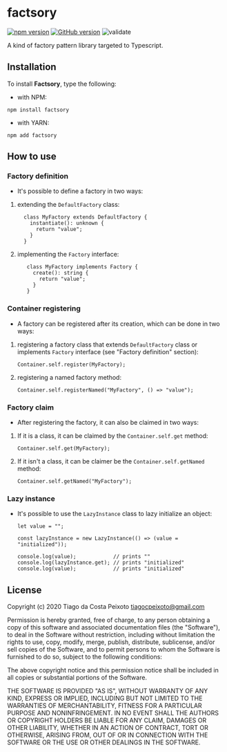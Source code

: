 # factsory

[![npm version](https://badge.fury.io/js/factsory.svg)](https://badge.fury.io/js/factsory)
[![GitHub version](https://badge.fury.io/gh/tiagocpeixoto%2Ffactsory.svg)](https://badge.fury.io/gh/tiagocpeixoto%2Ffactsory)
![validate](https://github.com/tiagocpeixoto/factsory/workflows/validate/badge.svg)

A kind of factory pattern library targeted to Typescript.


## Installation

To install **Factsory**, type the following:

- with NPM:

```
npm install factsory
```

- with YARN:

```
npm add factsory
```


## How to use

  
### Factory definition

- It's possible to define a factory in two ways:

1. extending the `DefaultFactory` class:

    ```
      class MyFactory extends DefaultFactory {
        instantiate(): unknown {
          return "value";
        }
      }
    ```

1. implementing the `Factory` interface:

   ```
      class MyFactory implements Factory {
        create(): string {
          return "value";
        }
      }
   ```


### Container registering

- A factory can be registered after its creation, which can be done in two ways:

1. registering a factory class that extends `DefaultFactory` class or implements `Factory` interface (see "Factory definition" section):

   ```
   Container.self.register(MyFactory);
   ```

1. registering a named factory method:

   ```
   Container.self.registerNamed("MyFactory", () => "value");
   ```


### Factory claim

- After registering the factory, it can also be claimed in two ways: 

1. If it is a class, it can be claimed by the `Container.self.get` method:

   ```
   Container.self.get(MyFactory);
   ```

1. If it isn't a class, it can be claimer be the `Container.self.getNamed` method:

   ```
   Container.self.getNamed("MyFactory");
   ```


### Lazy instance 

- It's possible to use the `LazyInstance` class to lazy initialize an object:

    ```
    let value = "";

    const lazyInstance = new LazyInstance(() => (value = "initialized"));

    console.log(value);            // prints ""
    console.log(lazyInstance.get); // prints "initialized"
    console.log(value);            // prints "initialized"
    ```


## License

Copyright (c) 2020 Tiago da Costa Peixoto <tiagocpeixoto@gmail.com>

Permission is hereby granted, free of charge, to any person obtaining a copy
of this software and associated documentation files (the "Software"), to deal
in the Software without restriction, including without limitation the rights
to use, copy, modify, merge, publish, distribute, sublicense, and/or sell
copies of the Software, and to permit persons to whom the Software is
furnished to do so, subject to the following conditions:

The above copyright notice and this permission notice shall be included in all
copies or substantial portions of the Software.

THE SOFTWARE IS PROVIDED "AS IS", WITHOUT WARRANTY OF ANY KIND, EXPRESS OR
IMPLIED, INCLUDING BUT NOT LIMITED TO THE WARRANTIES OF MERCHANTABILITY,
FITNESS FOR A PARTICULAR PURPOSE AND NONINFRINGEMENT. IN NO EVENT SHALL THE
AUTHORS OR COPYRIGHT HOLDERS BE LIABLE FOR ANY CLAIM, DAMAGES OR OTHER
LIABILITY, WHETHER IN AN ACTION OF CONTRACT, TORT OR OTHERWISE, ARISING FROM,
OUT OF OR IN CONNECTION WITH THE SOFTWARE OR THE USE OR OTHER DEALINGS IN THE
SOFTWARE.


